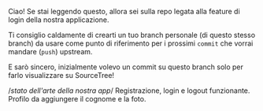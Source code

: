 Ciao! Se stai leggendo questo, allora sei sulla repo legata alla feature di login della nostra applicazione.

Ti consiglio caldamente di crearti un tuo branch personale (di questo stesso branch) da usare come punto di riferimento per i prossimi `commit` che vorrai mandare (`push`) upstream.

E sarò sincero, inizialmente volevo un commit su questo branch solo per farlo visualizzare su SourceTree!

/*stato dell'arte della nostra app*/
Registrazione, login e logout funzionante. Profilo da aggiungere il cognome e la foto.
